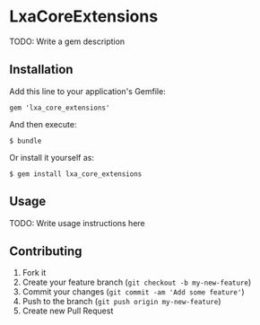 # LxaCoreExtensions

TODO: Write a gem description

## Installation

Add this line to your application's Gemfile:

    gem 'lxa_core_extensions'

And then execute:

    $ bundle

Or install it yourself as:

    $ gem install lxa_core_extensions

## Usage

TODO: Write usage instructions here

## Contributing

1. Fork it
2. Create your feature branch (`git checkout -b my-new-feature`)
3. Commit your changes (`git commit -am 'Add some feature'`)
4. Push to the branch (`git push origin my-new-feature`)
5. Create new Pull Request
